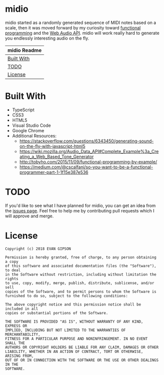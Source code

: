 # midio
midio started as a randomly generated sequence of MIDI notes based on a scale, then it was moved forward by my curiosity toward [functional programming](https://en.wikipedia.org/wiki/Functional_programming) and the [Web Audio API](https://developer.mozilla.org/en-US/docs/Web/API/Web_Audio_API). midio will work really hard to generate you endlessly interesting audio on the fly.

| midio Readme |
|---|
| [Built With](#built-with) |
| [TODO](#todo) |
| [License](#license) |

# Built With
* TypeScript
* CSS3
* HTML5
* Visual Studio Code
* Google Chrome
* Additional Resources:
    * https://stackoverflow.com/questions/6343450/generating-sound-on-the-fly-with-javascript-html5
    * https://wiki.mozilla.org/Audio_Data_API#Complete_Example%3a_Creating_a_Web_Based_Tone_Generator
    * http://tobyho.com/2015/11/09/functional-programming-by-example/
    * https://medium.com/@cscalfani/so-you-want-to-be-a-functional-programmer-part-1-1f15e387e536

# TODO
If you'd like to see what I have planned for midio, you can get an idea from the [issues page](https://github.com/evangipson/midio/issues). Feel free to help me by contributing pull requests which I will approve and merge.

# License
```
Copyright (c) 2018 EVAN GIPSON

Permission is hereby granted, free of charge, to any person obtaining a copy
of this software and associated documentation files (the "Software"), to deal
in the Software without restriction, including without limitation the rights
to use, copy, modify, merge, publish, distribute, sublicense, and/or sell
copies of the Software, and to permit persons to whom the Software is
furnished to do so, subject to the following conditions:

The above copyright notice and this permission notice shall be included in all
copies or substantial portions of the Software.

THE SOFTWARE IS PROVIDED "AS IS", WITHOUT WARRANTY OF ANY KIND, EXPRESS OR
IMPLIED, INCLUDING BUT NOT LIMITED TO THE WARRANTIES OF MERCHANTABILITY,
FITNESS FOR A PARTICULAR PURPOSE AND NONINFRINGEMENT. IN NO EVENT SHALL THE
AUTHORS OR COPYRIGHT HOLDERS BE LIABLE FOR ANY CLAIM, DAMAGES OR OTHER
LIABILITY, WHETHER IN AN ACTION OF CONTRACT, TORT OR OTHERWISE, ARISING FROM,
OUT OF OR IN CONNECTION WITH THE SOFTWARE OR THE USE OR OTHER DEALINGS IN THE
SOFTWARE.
```
